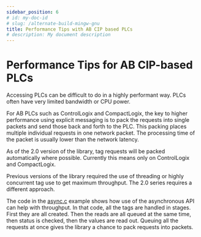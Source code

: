 ```yaml
---
sidebar_position: 6
# id: my-doc-id
# slug: /alternate-build-mingw-gnu
title: Performance Tips with AB CIP based PLCs
# description: My document description
---
```


# Performance Tips for AB CIP-based PLCs

Accessing PLCs can be difficult to do in a highly performant way.   PLCs often have very limited bandwidth or CPU power.   

For AB PLCs such as ControlLogix and CompactLogix, the key to higher performance using explicit messaging is to pack the requests into single packets and send those back and forth to the PLC.   This packing places multiple individual requests in one network packet.   The processing time of the packet is usually lower than the network latency.

As of the 2.0 version of the library, tag requests will be packed automatically where possible.   Currently this means only on ControlLogix and CompactLogix.   

Previous versions of the library required the use of threading or highly concurrent tag use to get maximum throughput.   The 2.0 series requires a different approach.   

The code in the [async.c](https://github.com/libplctag/libplctag/blob/master/src/examples/async.c) example shows how use of the asynchronous API can help with throughput.   In that code, all the tags are handled in stages.  First they are all created.  Then the reads are all queued at the same time, then status is checked, then the values are read out.   Queuing all the requests at once gives the library a chance to pack requests into packets.

